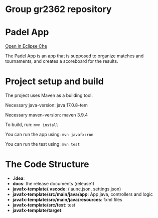 # Group gr2362 repository 
 
# Padel App

[Open in Eclipse Che](https://che.stud.ntnu.no/#https://gitlab.stud.idi.ntnu.no/it1901/groups-2023/gr2362/gr2362?new)

The Padel App is an app that is supposed to organize matches and tournaments, and creates a scoreboard for the results.

# Project setup and build
The project uses Maven as a building tool.

Necessary java-version: java 17.0.8-tem

Necessary maven-version: maven 3.9.4

To build, run: `mvn install`

You can run the app using: `mvn javafx:run`

You can run the test using: `mvn test`

# The Code Structure
* **.idea**: 
* **docs**: the release documents (release1)
* **javafx-template/.vscode**: (launc.json, settings.json)
* **javafx-template/src/main/java/app**: App.java, controllers and logic
* **javafx-template/src/main/java/resources**: fxml files
* **javafx-template/src/test**: test
* **javafx-template/target**: 


